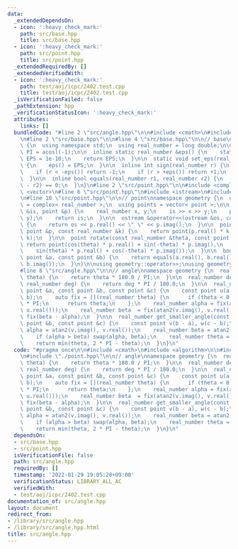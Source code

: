 ```yaml
---
data:
  _extendedDependsOn:
  - icon: ':heavy_check_mark:'
    path: src/base.hpp
    title: src/base.hpp
  - icon: ':heavy_check_mark:'
    path: src/point.hpp
    title: src/point.hpp
  _extendedRequiredBy: []
  _extendedVerifiedWith:
  - icon: ':heavy_check_mark:'
    path: test/aoj/icpc/2402.test.cpp
    title: test/aoj/icpc/2402.test.cpp
  _isVerificationFailed: false
  _pathExtension: hpp
  _verificationStatusIcon: ':heavy_check_mark:'
  attributes:
    links: []
  bundledCode: "#line 2 \"src/angle.hpp\"\n\n#include <cmath>\n#include <algorithm>\n\
    \n#line 2 \"src/base.hpp\"\n\n#line 4 \"src/base.hpp\"\n\n// base\nnamespace geometry\
    \ {\n  using namespace std;\n  using real_number = long double;\n\n  const real_number\
    \ PI = acosl(-1);\n\n  inline static real_number &eps() {\n    static real_number\
    \ EPS = 1e-10;\n    return EPS;\n  }\n\n  static void set_eps(real_number EPS)\
    \ {\n    eps() = EPS;\n  }\n\n  inline int sign(real_number r) {\n    set_eps(1e-10);\n\
    \    if (r < -eps()) return -1;\n    if (r > +eps()) return +1;\n    return 0;\n\
    \  }\n\n  inline bool equals(real_number r1, real_number r2) {\n    return sign(r1\
    \ - r2) == 0;\n  }\n}\n#line 2 \"src/point.hpp\"\n\n#include <complex>\n#include\
    \ <vector>\n#line 6 \"src/point.hpp\"\n#include <istream>\n#include <ostream>\n\
    \n#line 10 \"src/point.hpp\"\n\n// point\nnamespace geometry {\n  using point\
    \ = complex< real_number >;\n  using points = vector< point >;\n\n  istream &operator>>(istream\
    \ &is, point &p) {\n    real_number x, y;\n    is >> x >> y;\n    p = point(x,\
    \ y);\n    return is;\n  }\n\n  ostream &operator<<(ostream &os, const point &p)\
    \ {\n    return os << p.real() << \" \" << p.imag();\n  }\n\n  point operator*(const\
    \ point &p, const real_number &k) {\n    return point(p.real() * k, p.imag() *\
    \ k);\n  }\n\n  point rotate(const real_number &theta, const point &p) {\n   \
    \ return point(cos(theta) * p.real() + sin(-theta) * p.imag(),\n             \
    \    sin(theta) * p.real() + cos(-theta) * p.imag());\n  }\n\n  bool equals(const\
    \ point &a, const point &b) {\n    return equals(a.real(), b.real()) and equals(a.imag(),\
    \ b.imag());\n  }\n}\n\nusing geometry::operator>>;\nusing geometry::operator<<;\n\
    #line 8 \"src/angle.hpp\"\n\n// angle\nnamespace geometry {\n  real_number radian_to_degree(real_number\
    \ theta) {\n    return theta * 180.0 / PI;\n  }\n\n  real_number degree_to_radian(const\
    \ real_number deg) {\n    return deg * PI / 180.0;\n  }\n\n  real_number get_angle(const\
    \ point &a, const point &b, const point &c) {\n    const point u(a - b), v(c -\
    \ b);\n    auto fix = [](real_number theta) {\n      if (theta < 0) theta += 2\
    \ * PI;\n      return theta;\n    };\n    real_number alpha = fix(atan2(u.imag(),\
    \ u.real()));\n    real_number beta  = fix(atan2(v.imag(), v.real()));\n    return\
    \ fix(beta - alpha);\n  }\n\n  real_number get_smaller_angle(const point &a, const\
    \ point &b, const point &c) {\n    const point v(b - a), w(c - b);\n    real_number\
    \ alpha = atan2(v.imag(), v.real());\n    real_number beta = atan2(w.imag(), w.real());\n\
    \    if (alpha > beta) swap(alpha, beta);\n    real_number theta = beta - alpha;\n\
    \    return min(theta, 2 * PI - theta);\n  }\n}\n"
  code: "#pragma once\n\n#include <cmath>\n#include <algorithm>\n\n#include \"./base.hpp\"\
    \n#include \"./point.hpp\"\n\n// angle\nnamespace geometry {\n  real_number radian_to_degree(real_number\
    \ theta) {\n    return theta * 180.0 / PI;\n  }\n\n  real_number degree_to_radian(const\
    \ real_number deg) {\n    return deg * PI / 180.0;\n  }\n\n  real_number get_angle(const\
    \ point &a, const point &b, const point &c) {\n    const point u(a - b), v(c -\
    \ b);\n    auto fix = [](real_number theta) {\n      if (theta < 0) theta += 2\
    \ * PI;\n      return theta;\n    };\n    real_number alpha = fix(atan2(u.imag(),\
    \ u.real()));\n    real_number beta  = fix(atan2(v.imag(), v.real()));\n    return\
    \ fix(beta - alpha);\n  }\n\n  real_number get_smaller_angle(const point &a, const\
    \ point &b, const point &c) {\n    const point v(b - a), w(c - b);\n    real_number\
    \ alpha = atan2(v.imag(), v.real());\n    real_number beta = atan2(w.imag(), w.real());\n\
    \    if (alpha > beta) swap(alpha, beta);\n    real_number theta = beta - alpha;\n\
    \    return min(theta, 2 * PI - theta);\n  }\n}\n"
  dependsOn:
  - src/base.hpp
  - src/point.hpp
  isVerificationFile: false
  path: src/angle.hpp
  requiredBy: []
  timestamp: '2022-01-29 19:05:28+09:00'
  verificationStatus: LIBRARY_ALL_AC
  verifiedWith:
  - test/aoj/icpc/2402.test.cpp
documentation_of: src/angle.hpp
layout: document
redirect_from:
- /library/src/angle.hpp
- /library/src/angle.hpp.html
title: src/angle.hpp
---
```

